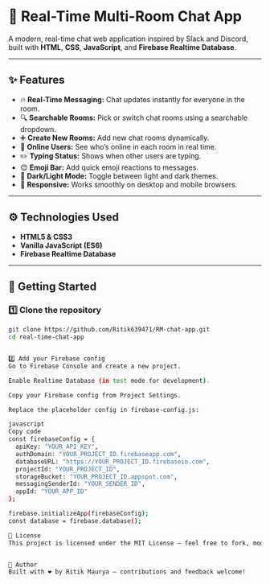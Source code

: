 # 💬 Real-Time Multi-Room Chat App

A modern, real-time chat web application inspired by Slack and Discord, built with **HTML**, **CSS**, **JavaScript**, and **Firebase Realtime Database**.

---

## ✨ Features

- 🔥 **Real-Time Messaging:** Chat updates instantly for everyone in the room.
- 🔍 **Searchable Rooms:** Pick or switch chat rooms using a searchable dropdown.
- ➕ **Create New Rooms:** Add new chat rooms dynamically.
- 👥 **Online Users:** See who’s online in each room in real time.
- ✏️ **Typing Status:** Shows when other users are typing.
- 😊 **Emoji Bar:** Add quick emoji reactions to messages.
- 🌙 **Dark/Light Mode:** Toggle between light and dark themes.
- 📱 **Responsive:** Works smoothly on desktop and mobile browsers.

---

## ⚙️ Technologies Used

- **HTML5 & CSS3**
- **Vanilla JavaScript (ES6)**
- **Firebase Realtime Database**

---

## 🚀 Getting Started

### 1️⃣ Clone the repository

```bash
git clone https://github.com/Ritik639471/RM-chat-app.git
cd real-time-chat-app


2️⃣ Add your Firebase config
Go to Firebase Console and create a new project.

Enable Realtime Database (in test mode for development).

Copy your Firebase config from Project Settings.

Replace the placeholder config in firebase-config.js:

javascript
Copy code
const firebaseConfig = {
  apiKey: "YOUR_API_KEY",
  authDomain: "YOUR_PROJECT_ID.firebaseapp.com",
  databaseURL: "https://YOUR_PROJECT_ID.firebaseio.com",
  projectId: "YOUR_PROJECT_ID",
  storageBucket: "YOUR_PROJECT_ID.appspot.com",
  messagingSenderId: "YOUR_SENDER_ID",
  appId: "YOUR_APP_ID"
};

firebase.initializeApp(firebaseConfig);
const database = firebase.database();

📄 License
This project is licensed under the MIT License — feel free to fork, modify, and use it for your own experiments!


🙌 Author
Built with ❤️ by Ritik Maurya — contributions and feedback welcome!